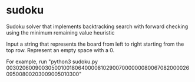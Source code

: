 # sudoku
Sudoku solver that implements backtracking search with forward checking using the minimum remaining value heuristic

Input a string that represents the board from left to right starting from the top row. Represent an empty space with a 0.

For example, run "python3 sudoku.py 003020600900305001001806400008102900700000008006708200002609500800203009005010300"
